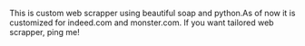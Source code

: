 This is custom web scrapper using beautiful soap and python.As of now it is customized for
indeed.com and monster.com. If you want tailored web scrapper, ping me!
